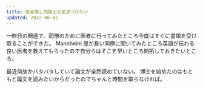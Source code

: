```yaml
---
title: 医者探し問題出る前見つけたい
updated: 2022-06-02
---
```


一昨日の関連で、同僚のために医者に行ってみたところ今度はすぐに書類を受け取ることができた。
Mannheim 歴が長い同僚に聞いてみたところ英語が伝わる良い医者を教えてもらったので自分らはそこを早いところ開拓しておきたいところ。

最近何故かバタバタしていて論文が全然読めていない。
博士を始めたのはもともと論文を読みたいからだったのでちゃんと時間を取らなければ。
